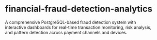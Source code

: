# financial-fraud-detection-analytics
A comprehensive PostgreSQL-based fraud detection system with interactive dashboards for real-time transaction monitoring, risk analysis, and pattern detection across payment channels and devices.
